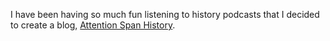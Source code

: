 I have been having so much fun listening to history podcasts
that I decided to create a blog,
[Attention Span History](https://blog.trentpalmer.org).
